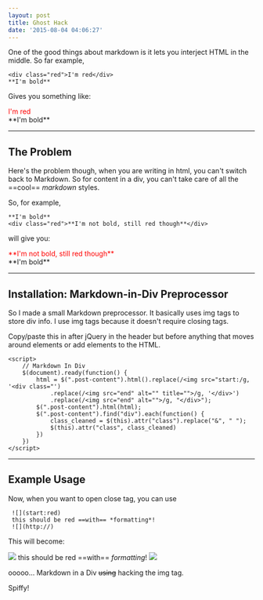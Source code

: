 ```yaml
---
layout: post
title: Ghost Hack
date: '2015-08-04 04:06:27'
---
```


One of the good things about markdown is it lets you interject HTML in the middle. So far example, 

```
<div class="red">I'm red</div>
**I'm bold**
```

Gives you something like: 
<div class="red">I'm red</div>
**I'm bold**

---

## The Problem
Here's the problem though, when you are writing in html, you can't switch back to Markdown. So for content in a div, you can't take care of all the ==cool== *markdown* styles. 

So, for example, 

```
**I'm bold**
<div class="red">**I'm not bold, still red though**</div>
```

will give you: 

<div class="red">**I'm not bold, still red though**</div>
**I'm bold**

---

## Installation: Markdown-in-Div Preprocessor

So I made a small Markdown preprocessor. It basically uses img tags to store div info. I use img tags because it doesn't require closing tags. 

Copy/paste this in after jQuery in the header but before anything that moves around elements or add elements to the HTML. 

```
<script>
    // Markdown In Div
    $(document).ready(function() {
        html = $(".post-content").html().replace(/<img src="start:/g, '<div class="')
            .replace(/<img src="end" alt="" title="">/g, '</div>')
        	.replace(/<img src="end" alt="">/g, "</div>");
        $(".post-content").html(html);
        $(".post-content").find("div").each(function() {
            class_cleaned = $(this).attr("class").replace("&", " ");
            $(this).attr("class", class_cleaned)
        })
    })
</script>
```

---

## Example Usage

Now, when you want to open close tag, you can use 

```
 ![](start:red)
 this should be red ==with== *formatting*!
 ![](http://)
```

This will become:

 ![](start:red)
 this should be red ==with== *formatting*!
 ![](end)

ooooo... Markdown in a Div ~~using~~ hacking the img tag.

Spiffy!

<style>
.red { color: #f00; }
</style>